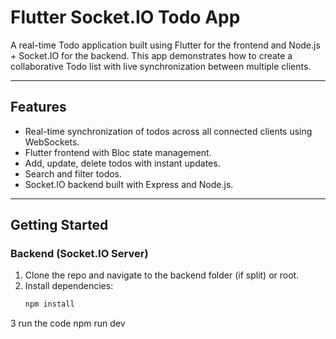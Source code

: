# Flutter Socket.IO Todo App

A real-time Todo application built using Flutter for the frontend and Node.js + Socket.IO for the backend. This app demonstrates how to create a collaborative Todo list with live synchronization between multiple clients.

---

## Features

- Real-time synchronization of todos across all connected clients using WebSockets.
- Flutter frontend with Bloc state management.
- Add, update, delete todos with instant updates.
- Search and filter todos.
- Socket.IO backend built with Express and Node.js.

---

## Getting Started

### Backend (Socket.IO Server)

1. Clone the repo and navigate to the backend folder (if split) or root.
2. Install dependencies:
   ```bash
   npm install

3 run the code 
   npm run dev
